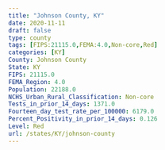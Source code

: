 ```yaml
---
title: "Johnson County, KY"
date: 2020-11-11
draft: false
type: county
tags: [FIPS:21115.0,FEMA:4.0,Non-core,Red]
categories: [KY]
County: Johnson County
State: KY
FIPS: 21115.0
FEMA_Region: 4.0
Population: 22188.0
NCHS_Urban_Rural_Classification: Non-core
Tests_in_prior_14_days: 1371.0
Fourteen_day_test_rate_per_100000: 6179.0
Percent_Positivity_in_prior_14_days: 0.126
Level: Red
url: /states/KY/johnson-county
---
```



